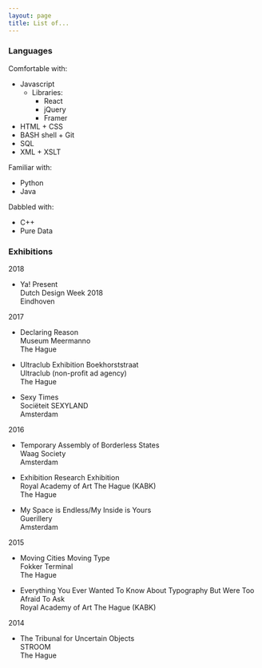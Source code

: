 ```yaml
---
layout: page
title: List of...
---
```


### Languages

Comfortable with:
- Javascript
  - Libraries:
    - React
    - jQuery
    - Framer
- HTML + CSS
- BASH shell + Git
- SQL
- XML + XSLT

Familiar with:
- Python
- Java

Dabbled with:
- C++
- Pure Data

### Exhibitions

2018

- Ya! Present<br>
  Dutch Design Week 2018<br>
  Eindhoven

2017

- Declaring Reason<br>
  Museum Meermanno<br>
  The Hague

- Ultraclub Exhibition Boekhorststraat<br>
  Ultraclub (non-profit ad agency)<br>
  The Hague

- Sexy Times<br>
  Sociëteit SEXYLAND<br>
  Amsterdam

2016

- Temporary Assembly of Borderless States<br>
  Waag Society<br>
  Amsterdam

- Exhibition Research Exhibition<br>
  Royal Academy of Art The Hague (KABK)<br>
  The Hague

- My Space is Endless/My Inside is Yours<br>
  Guerillery<br>
  Amsterdam

2015

- Moving Cities Moving Type<br>
  Fokker Terminal<br>
  The Hague

- Everything You Ever Wanted To Know About Typography But Were Too Afraid To Ask<br>
  Royal Academy of Art The Hague (KABK)<br>

2014

- The Tribunal for Uncertain Objects<br>
  STROOM<br>
  The Hague

